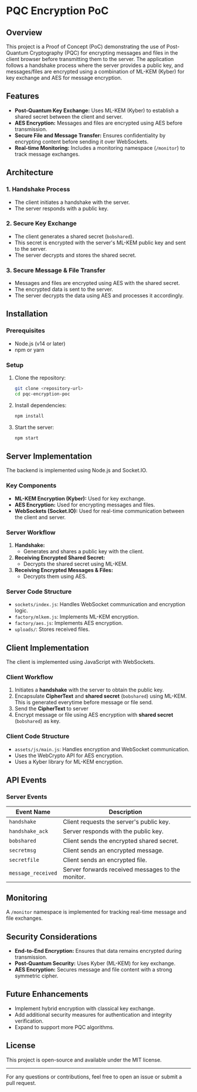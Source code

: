 # PQC Encryption PoC

## Overview
This project is a Proof of Concept (PoC) demonstrating the use of Post-Quantum Cryptography (PQC) for encrypting messages and files in the client browser before transmitting them to the server. The application follows a handshake process where the server provides a public key, and messages/files are encrypted using a combination of ML-KEM (Kyber) for key exchange and AES for message encryption.

## Features
- **Post-Quantum Key Exchange:** Uses ML-KEM (Kyber) to establish a shared secret between the client and server.
- **AES Encryption:** Messages and files are encrypted using AES before transmission.
- **Secure File and Message Transfer:** Ensures confidentiality by encrypting content before sending it over WebSockets.
- **Real-time Monitoring:** Includes a monitoring namespace (`/monitor`) to track message exchanges.

## Architecture
### 1. Handshake Process
- The client initiates a handshake with the server.
- The server responds with a public key.

### 2. Secure Key Exchange
- The client generates a shared secret (`bobshared`).
- This secret is encrypted with the server's ML-KEM public key and sent to the server.
- The server decrypts and stores the shared secret.

### 3. Secure Message & File Transfer
- Messages and files are encrypted using AES with the shared secret.
- The encrypted data is sent to the server.
- The server decrypts the data using AES and processes it accordingly.

## Installation

### Prerequisites
- Node.js (v14 or later)
- npm or yarn

### Setup
1. Clone the repository:
   ```sh
   git clone <repository-url>
   cd pqc-encryption-poc
   ```
2. Install dependencies:
   ```sh
   npm install
   ```
3. Start the server:
   ```sh
   npm start
   ```

## Server Implementation
The backend is implemented using Node.js and Socket.IO.

### Key Components
- **ML-KEM Encryption (Kyber):** Used for key exchange.
- **AES Encryption:** Used for encrypting messages and files.
- **WebSockets (Socket.IO):** Used for real-time communication between the client and server.

### Server Workflow
1. **Handshake:**
   - Generates and shares a public key with the client.
2. **Receiving Encrypted Shared Secret:**
   - Decrypts the shared secret using ML-KEM.
3. **Receiving Encrypted Messages & Files:**
   - Decrypts them using AES.

### Server Code Structure
- `sockets/index.js`: Handles WebSocket communication and encryption logic.
- `factory/mlkem.js`: Implements ML-KEM encryption.
- `factory/aes.js`: Implements AES encryption.
- `uploads/`: Stores received files.

## Client Implementation
The client is implemented using JavaScript with WebSockets.

### Client Workflow
1. Initiates a **handshake** with the server to obtain the public key.
2. Encapsulate  **CipherText** and **shared secret** (`bobshared`) using ML-KEM. This is generated everytime before message or file send.
3. Send the **CipherText** to server
4. Encrypt message or file using AES encryption with **shared secret** (`bobshared`) as key.

### Client Code Structure
- `assets/js/main.js`: Handles encryption and WebSocket communication.
- Uses the WebCrypto API for AES encryption.
- Uses a Kyber library for ML-KEM encryption.

## API Events
### Server Events
| Event Name      | Description |
|----------------|-------------|
| `handshake`    | Client requests the server's public key. |
| `handshake_ack` | Server responds with the public key. |
| `bobshared`    | Client sends the encrypted shared secret. |
| `secretmsg`    | Client sends an encrypted message. |
| `secretfile`   | Client sends an encrypted file. |
| `message_received` | Server forwards received messages to the monitor. |

## Monitoring
A `/monitor` namespace is implemented for tracking real-time message and file exchanges.

## Security Considerations
- **End-to-End Encryption:** Ensures that data remains encrypted during transmission.
- **Post-Quantum Security:** Uses Kyber (ML-KEM) for key exchange.
- **AES Encryption:** Secures message and file content with a strong symmetric cipher.

## Future Enhancements
- Implement hybrid encryption with classical key exchange.
- Add additional security measures for authentication and integrity verification.
- Expand to support more PQC algorithms.

## License
This project is open-source and available under the MIT license.

---

For any questions or contributions, feel free to open an issue or submit a pull request.

